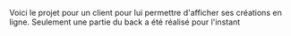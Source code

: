 Voici le projet pour un client pour lui permettre d'afficher ses créations en ligne.
Seulement une partie du back a été réalisé pour l'instant
